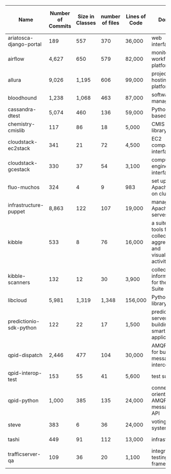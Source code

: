 | Name                             | Number of Commits | Size in Classes | number of files | Lines of Code | Domain | Use SonarQube | Use another static analyzer | Uses Continuous Integration | Uses Test-Driven Development |
|----------------------------------|-------------------|-----------------|-----------------|---------------|--------|--------|--------|--------|--------|
| ariatosca-django-portal          |               189 |             557 |             370 |        36,000 | web interface | no evidence | no evidence | yes | no evidence |
| airflow                          |             4,627 |             650 |             579 |        82,000 | monitor workflows platform | no evidence | PyLint | yes | no evidence |
| allura                           |             9,026 |           1,195 |             606 |        99,000 | project hosting platform |   no evidence | no evidence | yes | yes |
| bloodhound                       |             1,238 |           1,068 |             463 |        87,000 | software management | no evidence | no evidence | no evidence | no evidence |
| cassandra-dtest                  |             5,074 |             460 |             136 |        59,000 | Python-based tests | no evidence | PyFlakes | yes | no evidence |
| chemistry-cmislib                |               117 |              86 |              18 |         5,000 | CMIS client library | no evidence | no evidence | no evidence | no evidence |
| cloudstack-ec2stack              |               341 |              21 |              72 |         4,500 | EC2 compatibility interface | no evidence | PyLint | yes | no evidence |
| cloudstack-gcestack              |               330 |              37 |              54 |         3,100 | compute engine interface | no evidence | PyLint | yes | no evidence |
| fluo-muchos                      |               324 |               4 |               9 |           983 | set up Apache Fluo on cluster| no evidence | no evidence | yes | no evidence |
| infrastructure-puppet            |             8,863 |             122 |             107 |        19,000 | manage Apache serves | no evidence | no evidence | yes | no evidence |
| kibble                           |               533 |               8 |              76 |        16,000 | a suite of tools for collecting, aggregating and visualizing activity | no evidence | no evidence | no evidence | no evidence |
| kibble-scanners                  |               132 |              12 |              30 |         3,900 | collect information for the Kibble Suite | no evidence | no evidence | no evidence | no evidence |
| libcloud                         |             5,981 |           1,319 |           1,348 |       156,000 | Python library |  no evidence | PyLint | yes | no evidence |
| predictionio-sdk-python          |               122 |              22 |              17 |         1,500 | prediction server for building smart applications |  no evidence | no evidence | yes | no evidence |
| qpid-dispatch                    |             2,446 |             477 |             104 |        30,000 | AMQP router for building messaging interconnect |  no evidence | no evidence | yes | no evidence |
| qpid-interop-test                |               153 |              55 |              41 |         5,600 | test suites | no evidence | no evidence | no evidence | no evidence | 
| qpid-python                      |             1,000 |             385 |             135 |        24,000 | connection-oriented AMQP messaging API | no evidence | no evidence | yes | no evidence |
| steve                            |               383 |               6 |              36 |        24,000 | voting system | no evidence | no evidence | no evidence | no evidence | 
| tashi                            |               449 |              91 |             112 |        13,000 | infrastructure | no evidence | no evidence | no evidence | no evidence | 
| trafficserver-qa                 |               109 |              36 |              20 |         1,100 | integration testing framework | no evidence | no evidence | no evidence | no evidence | 
